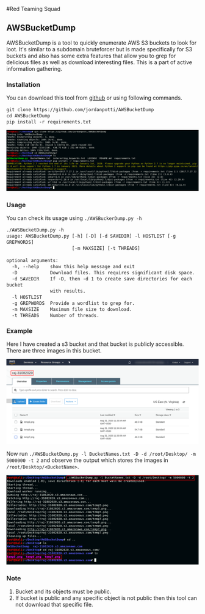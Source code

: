 #Red Teaming Squad


## AWSBucketDump


AWSBucketDump is a tool to quickly enumerate AWS S3 buckets to look for loot. It's similar to a subdomain bruteforcer but is made specifically for S3 buckets and also has some extra features that allow you to grep for delicious files as well as download interesting files. This is a part of active information gathering.


### Installation

You can download this tool from [github](https://github.com/jordanpotti/AWSBucketDump) or using following commands.


```
git clone https://github.com/jordanpotti/AWSBucketDump
cd AWSBucketDump
pip install -r requirements.txt
```

<kbd>![](AWSBucketDump/1.png)</kbd>


### Usage

You can check its usage using ```./AWSBuckerDump.py -h```

```
./AWSBucketDump.py -h
usage: AWSBucketDump.py [-h] [-D] [-d SAVEDIR] -l HOSTLIST [-g GREPWORDS]
                        [-m MAXSIZE] [-t THREADS]

optional arguments:
  -h, --help    show this help message and exit
  -D            Download files. This requires significant disk space.
  -d SAVEDIR    If -D, then -d 1 to create save directories for each bucket
                with results.
  -l HOSTLIST
  -g GREPWORDS  Provide a wordlist to grep for.
  -m MAXSIZE    Maximum file size to download.
  -t THREADS    Number of threads.
```

### Example

Here I have created a s3 bucket and that bucket is publicly accessible. There are three images in this bucket.

<kbd>![](AWSBucketDump/2.png)</kbd>

Now run ```./AWSBucketDump.py -l BucketNames.txt -D -d /root/Desktop/ -m 5000000 -t 2``` and observe the output which stores the images in ```/root/Desktop/<BucketName>```.

<kbd>![](AWSBucketDump/3.png)</kbd>

### Note

1. Bucket and its objects must be public.
2. If bucket is public and any specific object is not public then this tool can not download that specific file.
